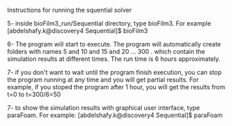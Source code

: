 Instructions for running the squential solver

5- inside bioFilm3_run/Sequential directory, type bioFilm3. For example
	[abdelshafy.k@discovery4 Sequential]$ bioFilm3 

6- The program will start to execute. The program will automatically create folders with names 5 and 10 and 15 and 20 … 300 . which contain the simulation results at different times. The run time is 6 hours approximately.

7- if you don't want to wait until the program finish execution, you can stop the program running at any time and you will get partial results. For example, if you stoped the program after 1 hour, you will get the results from t=0 to t=300/6=50

7- to show the simulation results with graphical user interface, type paraFoam. For example:
	[abdelshafy.k@discovery4 Sequential]$ paraFoam
